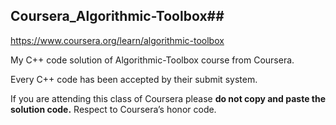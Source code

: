 ﻿## Coursera_Algorithmic-Toolbox##
https://www.coursera.org/learn/algorithmic-toolbox

My C++ code solution of Algorithmic-Toolbox course from Coursera.

Every C++ code has been accepted by their submit system. 

If you are attending this class of Coursera please **do not copy and paste the solution code.** Respect to Coursera’s honor code.
